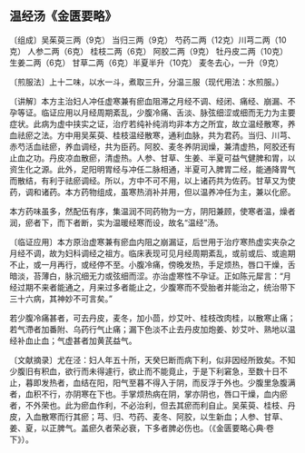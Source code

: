 ## 温经汤《金匮要略》

〔组成〕吴茱萸三两（9克） 当归三两（9克） 芍药二两（12克）川芎二两（10克） 人参二两（6克） 桂枝二两（6克） 阿胶二两（9克） 牡丹皮二两（10克） 生姜二两（6克） 甘草二两（6克）半夏半升（10克） 麦冬去心，一升（9克）

〔煎服法〕上十二味，以水一斗，煮取三升，分温三服（现代用法：水煎服。）

〔讲解〕本方主治妇人冲任虚寒兼有瘀血阻滞之月经不调、经闭、痛经、崩漏、不孕等证。临证应用以月经周期紊乱，少腹冷痛、舌淡、脉弦细涩或细而无力为主要症状。此病为虚中挟实之证，治疗若纯补纯消均非本方之所宜，故立温经散寒，养血祛瘀之法。方中用吴茱萸、桂枝温经散寒，通利血脉，共为君药。当归、川芎、赤芍活血祛瘀，养血调经，共为臣药。阿胶、麦冬养阴润燥，兼清虚热，阿胶还有止血之功。丹皮凉血散瘀，清虚热。人参、甘草、生姜、半夏可益气健脾和胃，以资生化之源。此外，足阳明胃经与冲任二脉相通，半夏可入脾胃二经，能通降胃气而散结，有利于祛瘀调经。所以，方中不可不用，以上诸药共为佐药。甘草又为使药，调和诸药。本方药物组成，虽寒热消补并用，但以温养冲任为主，兼以化瘀。

本方药味虽多，然配伍有序，集温润不同药物为一方，阴阳兼顾，使寒者温，燥者润，瘀者下，而下者断，实为温暖经寒而设，故名“温经”汤。

〔临证应用〕本方原治虚寒兼有瘀血内阻之崩漏证，后世用于治疗寒热虚实夹杂之月经不调，故为妇科调经之祖方。临床表现可见月经周期紊乱，或前或后、或逾期不止，或一月再行，或经停不至。小腹冷痛，傍晚发热，手足烦热，唇口干燥，舌暗淡，苔薄白，脉沉细无力或弦细而涩。亦治虚寒性不孕证。正如陈元犀言：“月经过期不来者能通之，月来过多者能止之，少腹寒而不受胎者并能治之，统治带下三十六病，其神妙不可言矣。”

若少腹冷痛甚者，可去丹皮，麦冬，加小茴，炒艾叶、桂枝改肉桂，以散寒止痛；若气滯者加番附、乌药行气止痛；漏下色淡不止去丹皮加炮姜、妙艾叶、熟地以温经补血止血；气虚甚者加黄芪益气。

〔文献摘录〕尤在泾：妇人年五十所，天癸巳断而病下利，似非因经所致矣。不知少腹旧有积血，欲行而未得遽行，欲止而不能竟止，于是下利窘急，至数十日不止，暮即发热者，血结在阳，阳气至暮不得入于阴，而反浮于外也。少腹里急腹满者，血积不行，亦阴寒在下也。手掌烦热病在阴，掌亦阴也，唇口干燥，血内瘀者，不外荣也。此为瘀血作利，不必治利，但去其瘀而利自止。吴茱萸、桂枝、丹皮，入血散寒而行其瘀；芎、归、芍药、麦冬、阿胶，以生新血；人参、甘草、姜、夏，以正脾气。盖瘀久者荣必衰，下多者脾必伤也。（《金匮要略心典·卷下》）。

